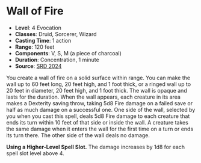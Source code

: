 # Wall of Fire

- **Level**: 4 Evocation
- **Classes**: Druid, Sorcerer, Wizard
- **Casting Time**: 1 action
- **Range**: 120 feet
- **Components**: V, S, M (a piece of charcoal)
- **Duration**: Concentration, 1 minute
- **Source**: [SRD 2024](../../../srds/SRD_2024.pdf)

You create a wall of fire on a solid surface within range. You can make the wall up to 60 feet long, 20 feet high, and 1 foot thick, or a ringed wall up to 20 feet in diameter, 20 feet high, and 1 foot thick. The wall is opaque and lasts for the duration. When the wall appears, each creature in its area makes a Dexterity saving throw, taking 5d8 Fire damage on a failed save or half as much damage on a successful one. One side of the wall, selected by you when you cast this spell, deals 5d8 Fire damage to each creature that ends its turn within 10 feet of that side or inside the wall. A creature takes the same damage when it enters the wall for the first time on a turn or ends its turn there. The other side of the wall deals no damage.

**Using a Higher-Level Spell Slot.** The damage increases by 1d8 for each spell slot level above 4.
